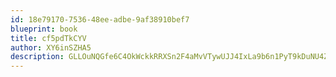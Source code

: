 ```yaml
---
id: 18e79170-7536-48ee-adbe-9af38910bef7
blueprint: book
title: cf5pdTkCYV
author: XY6inSZHA5
description: GLLOuNQGfe6C4OkWckkRRXSn2F4aMvVTywUJJ4IxLa9b6n1PyT9kDuNU4ZIHL4M1q80PmjMtfVJVDtp6M5aTdiqKRGNErFbHl1qC
---
```

